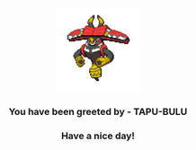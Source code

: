 <p align="center">
            <img src="https://raw.githubusercontent.com/PokeAPI/sprites/master/sprites/pokemon/787.png" width="150" height="150">
          </p>
          <h3 align="center">You have been greeted by - <b>TAPU-BULU</b></h3>
          <h3 align="center">Have a nice day!</h3>
